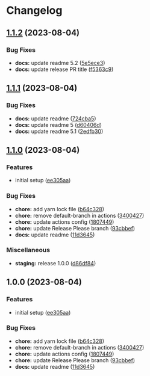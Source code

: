 # Changelog

## [1.1.2](https://github.com/Temu4/test-release/compare/v1.1.1...v1.1.2) (2023-08-04)


### Bug Fixes

* **docs:** update readme 5.2 ([5e5ece3](https://github.com/Temu4/test-release/commit/5e5ece352f9b47864fd7ca529e534403724d976a))
* **docs:** update release PR title ([f5363c9](https://github.com/Temu4/test-release/commit/f5363c9490076afb991b47282fd9bb75eceea319))

## [1.1.1](https://github.com/Temu4/test-release/compare/v1.1.0...v1.1.1) (2023-08-04)

### Bug Fixes

- **docs:** update readme ([724cba5](https://github.com/Temu4/test-release/commit/724cba528e68073d08d2d0a94c260e59fe6e229d))
- **docs:** update readme 5 ([d60406d](https://github.com/Temu4/test-release/commit/d60406d2bcb95c09b24dc9639002e5d10ed1f1e4))
- **docs:** update readme 5.1 ([2edfb30](https://github.com/Temu4/test-release/commit/2edfb30ebf43e45e6e29f78fbc701e9c90941f17))

## [1.1.0](https://github.com/Temu4/test-release/compare/v1.0.0...v1.1.0) (2023-08-04)

### Features

- initial setup ([ee305aa](https://github.com/Temu4/test-release/commit/ee305aa6392af81c4324e77d852cbf35dd85832e))

### Bug Fixes

- **chore:** add yarn lock file ([b64c328](https://github.com/Temu4/test-release/commit/b64c32831c8b14c65bb94eca2110cdb0f834a0b6))
- **chore:** remove default-branch in actions ([3400427](https://github.com/Temu4/test-release/commit/34004272787904596b0726e3236183fcb473ed1f))
- **chore:** update actions config ([1807449](https://github.com/Temu4/test-release/commit/18074490a5541ccc1d810fdb36d73a73014b2826))
- **chore:** update Release Please branch ([93cbbef](https://github.com/Temu4/test-release/commit/93cbbefc7605c5a92d0b27726b1ec5ccdcae167b))
- **docs:** update readme ([11d3645](https://github.com/Temu4/test-release/commit/11d3645e042bdb30f09e879e45fcd8dad44b2545))

### Miscellaneous

- **staging:** release 1.0.0 ([d86df84](https://github.com/Temu4/test-release/commit/d86df84a4ce28d4546b7635e025dffa5ae7ee9d8))

## 1.0.0 (2023-08-04)

### Features

- initial setup ([ee305aa](https://github.com/Temu4/test-release/commit/ee305aa6392af81c4324e77d852cbf35dd85832e))

### Bug Fixes

- **chore:** add yarn lock file ([b64c328](https://github.com/Temu4/test-release/commit/b64c32831c8b14c65bb94eca2110cdb0f834a0b6))
- **chore:** remove default-branch in actions ([3400427](https://github.com/Temu4/test-release/commit/34004272787904596b0726e3236183fcb473ed1f))
- **chore:** update actions config ([1807449](https://github.com/Temu4/test-release/commit/18074490a5541ccc1d810fdb36d73a73014b2826))
- **chore:** update Release Please branch ([93cbbef](https://github.com/Temu4/test-release/commit/93cbbefc7605c5a92d0b27726b1ec5ccdcae167b))
- **docs:** update readme ([11d3645](https://github.com/Temu4/test-release/commit/11d3645e042bdb30f09e879e45fcd8dad44b2545))
